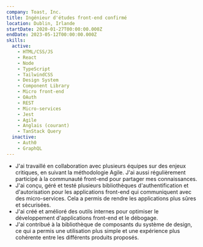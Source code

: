 ```yaml
---
company: Toast, Inc.
title: Ingénieur d'études front-end confirmé
location: Dublin, Irlande
startDate: 2020-01-27T00:00:00.000Z
endDate: 2023-05-12T00:00:00.000Z
skills:
  active:
    - HTML/CSS/JS
    - React
    - Node
    - TypeScript
    - TailwindCSS
    - Design System
    - Component Library
    - Micro front-end
    - OAuth
    - REST
    - Micro-services
    - Jest
    - Agile
    - Anglais (courant)
    - TanStack Query
  inactive:
    - Auth0
    - GraphQL
---
```


- J'ai travaillé en collaboration avec plusieurs équipes sur des enjeux critiques, en suivant la méthodologie Agile. J'ai aussi régulièrement participé à la communauté front-end pour partager mes connaissances.
- J'ai conçu, géré et testé plusieurs bibliothèques d'authentification et d'autorisation pour les applications front-end qui communiquent avec des micro-services. Cela a permis de rendre les applications plus sûres et sécurisées.
- J'ai créé et amélioré des outils internes pour optimiser le développement d'applications front-end et le débogage.
- J'ai contribué à la bibliothèque de composants du système de design, ce qui a permis une utilisation plus simple et une expérience plus cohérente entre les différents produits proposés.
